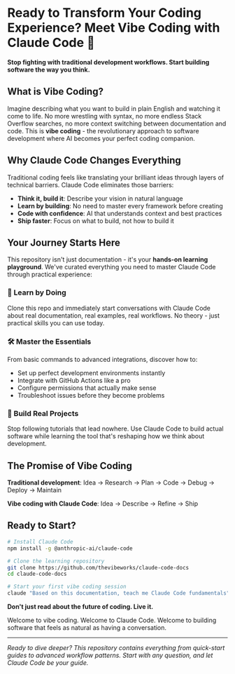 # Ready to Transform Your Coding Experience? Meet Vibe Coding with Claude Code 🚀

**Stop fighting with traditional development workflows. Start building software the way you think.**

## What is Vibe Coding?

Imagine describing what you want to build in plain English and watching it come to life. No more wrestling with syntax, no more endless Stack Overflow searches, no more context switching between documentation and code. This is **vibe coding** - the revolutionary approach to software development where AI becomes your perfect coding companion.

## Why Claude Code Changes Everything

Traditional coding feels like translating your brilliant ideas through layers of technical barriers. Claude Code eliminates those barriers:

- **Think it, build it**: Describe your vision in natural language
- **Learn by building**: No need to master every framework before creating
- **Code with confidence**: AI that understands context and best practices
- **Ship faster**: Focus on what to build, not how to build it

## Your Journey Starts Here 

This repository isn't just documentation - it's your **hands-on learning playground**. We've curated everything you need to master Claude Code through practical experience:

### 🎯 Learn by Doing
Clone this repo and immediately start conversations with Claude Code about real documentation, real examples, real workflows. No theory - just practical skills you can use today.

### 🛠️ Master the Essentials
From basic commands to advanced integrations, discover how to:
- Set up perfect development environments instantly
- Integrate with GitHub Actions like a pro
- Configure permissions that actually make sense
- Troubleshoot issues before they become problems

### 🚀 Build Real Projects
Stop following tutorials that lead nowhere. Use Claude Code to build actual software while learning the tool that's reshaping how we think about development.

## The Promise of Vibe Coding

**Traditional development**: Idea → Research → Plan → Code → Debug → Deploy → Maintain

**Vibe coding with Claude Code**: Idea → Describe → Refine → Ship

## Ready to Start?

```bash
# Install Claude Code
npm install -g @anthropic-ai/claude-code

# Clone the learning repository
git clone https://github.com/thevibeworks/claude-code-docs
cd claude-code-docs

# Start your first vibe coding session
claude "Based on this documentation, teach me Claude Code fundamentals"
```

**Don't just read about the future of coding. Live it.**

Welcome to vibe coding. Welcome to Claude Code. Welcome to building software that feels as natural as having a conversation.

---

*Ready to dive deeper? This repository contains everything from quick-start guides to advanced workflow patterns. Start with any question, and let Claude Code be your guide.*